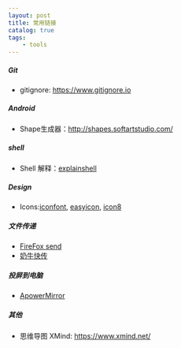 ```yaml
---
layout: post
title: 常用链接
catalog: true
tags:
    - tools
---
```



##### Git

* gitignore: https://www.gitignore.io

##### Android

* Shape生成器：http://shapes.softartstudio.com/

##### shell

* Shell 解释：[explainshell](https://explainshell.com/)

##### Design

* Icons:[iconfont](https://www.iconfont.cn), [easyicon](http://easyicon.net/), [icon8](https://icons8.com/)

##### 文件传递

* [FireFox send](https://send.firefox.com/)
* [奶牛快传](https://cowtransfer.com/)

##### 投屏到电脑

* [ApowerMirror](https://www.apowersoft.com/phone-mirror)

##### 其他

* 思维导图 XMind: https://www.xmind.net/

